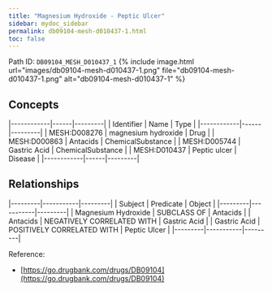 ```yaml
---
title: "Magnesium Hydroxide - Peptic Ulcer"
sidebar: mydoc_sidebar
permalink: db09104-mesh-d010437-1.html
toc: false 
---
```



Path ID: `DB09104_MESH_D010437_1`
{% include image.html url="images/db09104-mesh-d010437-1.png" file="db09104-mesh-d010437-1.png" alt="db09104-mesh-d010437-1" %}

## Concepts

|------------|------|---------|
| Identifier | Name | Type    |
|------------|------|---------|
| MESH:D008276 | magnesium hydroxide | Drug |
| MESH:D000863 | Antacids | ChemicalSubstance |
| MESH:D005744 | Gastric Acid | ChemicalSubstance |
| MESH:D010437 | Peptic ulcer | Disease |
|------------|------|---------|

## Relationships

|---------|-----------|---------|
| Subject | Predicate | Object  |
|---------|-----------|---------|
| Magnesium Hydroxide | SUBCLASS OF | Antacids |
| Antacids | NEGATIVELY CORRELATED WITH | Gastric Acid |
| Gastric Acid | POSITIVELY CORRELATED WITH | Peptic Ulcer |
|---------|-----------|---------|

Reference: 
  - [https://go.drugbank.com/drugs/DB09104](https://go.drugbank.com/drugs/DB09104)
